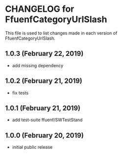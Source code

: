 # CHANGELOG for FfuenfCategoryUrlSlash

This file is used to list changes made in each version of FfuenfCategoryUrlSlash.

## 1.0.3 (February 22, 2019)

* add missing dependency

## 1.0.2 (February 21, 2019)

* fix tests

## 1.0.1 (February 21, 2019)

* add test-suite ffuenf/SWTestStand

## 1.0.0 (February 20, 2019)

* initial public release